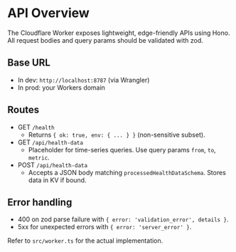 # API Overview

The Cloudflare Worker exposes lightweight, edge-friendly APIs using Hono. All request bodies and query params should be validated with zod.

## Base URL

- In dev: `http://localhost:8787` (via Wrangler)
- In prod: your Workers domain

## Routes

- GET `/health`
  - Returns `{ ok: true, env: { ... } }` (non-sensitive subset).
- GET `/api/health-data`
  - Placeholder for time-series queries. Use query params `from`, `to`, `metric`.
- POST `/api/health-data`
  - Accepts a JSON body matching `processedHealthDataSchema`. Stores data in KV if bound.

## Error handling

- 400 on zod parse failure with `{ error: 'validation_error', details }`.
- 5xx for unexpected errors with `{ error: 'server_error' }`.

Refer to `src/worker.ts` for the actual implementation.
